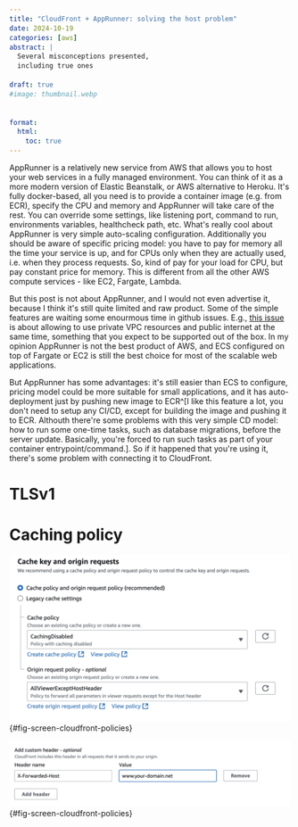 ```yaml
---
title: "CloudFront + AppRunner: solving the host problem"
date: 2024-10-19
categories: [aws]
abstract: |
  Several misconceptions presented,
  including true ones

draft: true
#image: thumbnail.webp


format: 
  html:
    toc: true
---
```



AppRunner is a relatively new service from AWS that allows you to host your web services in a fully managed environment. You can think of it as a more modern version of Elastic Beanstalk, or AWS alternative to Heroku.
It's fully docker-based, all you need is to provide a container image (e.g. from ECR), specify the CPU and memory and AppRunner will take care of the rest.
You can override some settings, like listening port, command to run, environments variables, healthcheck path, etc.
What's really cool about AppRunner is very simple auto-scaling configuration. Additionally you should be aware of specific pricing model: you have to pay for memory all the time your service is up, and for CPUs only when they are actually used, i.e. when they process requests. So, kind of pay for your load for CPU, but pay constant price for memory. This is different from all the other AWS compute services - like EC2, Fargate, Lambda.

But this post is not about AppRunner, and I would not even advertise it, because I think it's still quite limited and raw product. Some of the simple features are waiting some enourmous time in github issues. E.g., [this issue](https://github.com/aws/apprunner-roadmap/issues/192) is about allowing to use private VPC resources and public internet at the same time, something that you expect to be supported out of the box. In my opinion AppRunner is not the best product of AWS, and ECS configured on top of Fargate or EC2 is still the best choice for most of the scalable web applications.

But AppRunner has some advantages: it's still easier than ECS to configure, pricing model could be more suitable for small applications, and it has auto-deployment just by pushing new image to ECR^[I like this feature a lot, you don't need to setup any CI/CD, except for building the image and pushing it to ECR. Althouth there're some problems with this very simple CD model: how to run some one-time tasks, such as database migrations, before the server update. Basically, you're forced to run such tasks as part of your container entrypoint/command.]. So if it happened that you're using it, there's some problem with connecting it to CloudFront.



# TLSv1


# Caching policy

![screen_cloudfront_policies](screen_cloudfront_policies.png){#fig-screen-cloudfront-policies}


![screen_cloudfront_header](screen_cloudfront_header.png){#fig-screen-cloudfront-policies}








